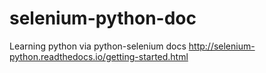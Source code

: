 # selenium-python-doc
Learning python via python-selenium docs http://selenium-python.readthedocs.io/getting-started.html
